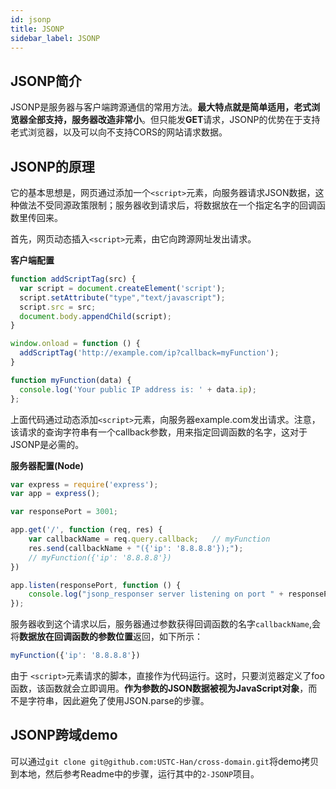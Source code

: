 ```yaml
---
id: jsonp
title: JSONP
sidebar_label: JSONP
---
```

## JSONP简介
JSONP是服务器与客户端跨源通信的常用方法。**最大特点就是简单适用，老式浏览器全部支持，服务器改造非常小**。但只能发**GET**请求，JSONP的优势在于支持老式浏览器，以及可以向不支持CORS的网站请求数据。

## JSONP的原理
它的基本思想是，网页通过添加一个`<script>`元素，向服务器请求JSON数据，这种做法不受同源政策限制；服务器收到请求后，将数据放在一个指定名字的回调函数里传回来。

首先，网页动态插入`<script>`元素，由它向跨源网址发出请求。

**客户端配置**
```js
function addScriptTag(src) {
  var script = document.createElement('script');
  script.setAttribute("type","text/javascript");
  script.src = src;
  document.body.appendChild(script);
}

window.onload = function () {
  addScriptTag('http://example.com/ip?callback=myFunction');
}

function myFunction(data) {
  console.log('Your public IP address is: ' + data.ip);
};
```
上面代码通过动态添加`<script>`元素，向服务器example.com发出请求。注意，该请求的查询字符串有一个callback参数，用来指定回调函数的名字，这对于JSONP是必需的。

**服务器配置(Node)**
```js
var express = require('express');
var app = express();

var responsePort = 3001;

app.get('/', function (req, res) {
    var callbackName = req.query.callback;   // myFunction
    res.send(callbackName + "({'ip': '8.8.8.8'});");
    // myFunction({'ip': '8.8.8.8'})
})

app.listen(responsePort, function () {
    console.log("jsonp_responser server listening on port " + responsePort);
});
```
服务器收到这个请求以后，服务器通过参数获得回调函数的名字`callbackName`,会将**数据放在回调函数的参数位置**返回，如下所示：

```js
myFunction({'ip': '8.8.8.8'})
```
由于 `<script>`元素请求的脚本，直接作为代码运行。这时，只要浏览器定义了foo函数，该函数就会立即调用。**作为参数的JSON数据被视为JavaScript对象**，而不是字符串，因此避免了使用JSON.parse的步骤。

## JSONP跨域demo
可以通过`git clone git@github.com:USTC-Han/cross-domain.git`将demo拷贝到本地，然后参考Readme中的步骤，运行其中的`2-JSONP`项目。

